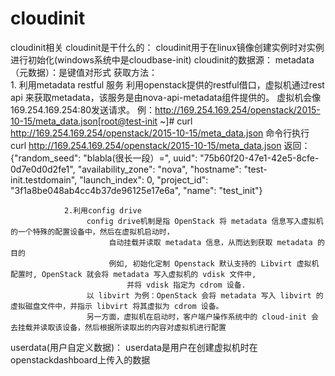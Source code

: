 # cloudinit
cloudinit相关
cloudinit是干什么的：
  cloudinit用于在linux镜像创建实例时对实例进行初始化(windows系统中是cloudbase-init)
cloudinit的数据源： 
  metadata （元数据）：是键值对形式
      获取方法：   
              1. 利用metadata restful 服务
                    利用openstack提供的restful借口，虚拟机通过rest api 来获取metadata，该服务是由nova-api-metadata组件提供的。
                    虚拟机会像169.254.169.254:80发送请求。
                    例：http://169.254.169.254/openstack/2015-10-15/meta_data.json[root@test-init ~]# curl http://169.254.169.254/openstack/2015-10-15/meta_data.json
                    命令行执行 curl http://169.254.169.254/openstack/2015-10-15/meta_data.json
                    返回：
                      {"random_seed": "blabla(很长一段）=",
                          uuid": "75b60f20-47e1-42e5-8cfe-0d7e0d0d2fe1", 
                          "availability_zone": "nova", 
                          "hostname": "test-init.testdomain", 
                          "launch_index": 0, 
                          "project_id": "3f1a8be048ab4cc4b37de96125e17e6a",
                          "name": "test_init"}
                   
                2.利用config drive
                     config drive机制是指 OpenStack 将 metadata 信息写入虚拟机的一个特殊的配置设备中，然后在虚拟机启动时，
                          自动挂载并读取 metadata 信息，从而达到获取 metadata 的目的
                          例如, 初始化定制 Openstack 默认支持的 Libvirt 虚拟机配置时, OpenStack 就会将 metadata 写入虚拟机的 vdisk 文件中, 
                              并将 vdisk 指定为 cdrom 设备.
                     以 libvirt 为例：OpenStack 会将 metadata 写入 libvirt 的虚拟磁盘文件中，并指示 libvirt 将其虚拟为 cdrom 设备。
                     另一方面，虚拟机在启动时，客户端户操作系统中的 cloud-init 会去挂载并读取该设备，然后根据所读取出的内容对虚拟机进行配置
                     
               
                     
                     
  userdata(用户自定义数据)：
            userdata是用户在创建虚拟机时在openstackdashboard上传入的数据
            
  

